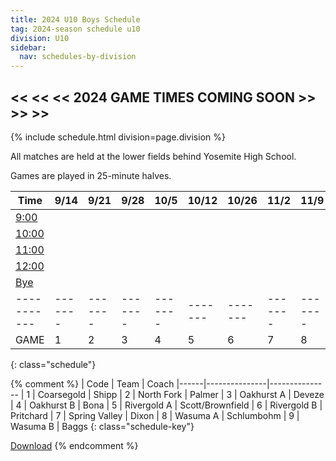 ```yaml
---
title: 2024 U10 Boys Schedule
tag: 2024-season schedule u10
division: U10
sidebar:
  nav: schedules-by-division
---
```


## << << << 2024 GAME TIMES COMING SOON >> >> >>

{% include schedule.html division=page.division %}

All matches are held at the lower fields behind Yosemite High School.

Games are played in 25-minute halves.

| Time      | 9/14  | 9/21  | 9/28  | 10/5  | 10/12 | 10/26 | 11/2  | 11/9 | 11/16
|-----------|-------|-------|-------|-------|-------|-------|-------|-------|-------
| <u>9:00</u> |
| <u>10:00</u> |
| <u>11:00</u> |
| <u>12:00</u> |
| <u>Bye</u>  |
|-----------|-------|-------|-------|-------|-------|-------|-------|-------|-------
| GAME      | 1     | 2     | 3     | 4     | 5     | 6     | 7     | 8     | 9
{: class="schedule"}

{% comment %}
| Code | Team          | Coach
|------|---------------|---------------
| 1    | Coarsegold    | Shipp
| 2    | North Fork    | Palmer
| 3    | Oakhurst A    | Deveze
| 4    | Oakhurst B    | Bona
| 5    | Rivergold A   | Scott/Brownfield
| 6    | Rivergold B   | Pritchard
| 7    | Spring Valley | Dixon
| 8    | Wasuma A      | Schlumbohm
| 9    | Wasuma B      | Baggs
{: class="schedule-key"}

[Download](/schedules/2024/MAYSL-2024-U10-boys.pdf)
{% endcomment %}

